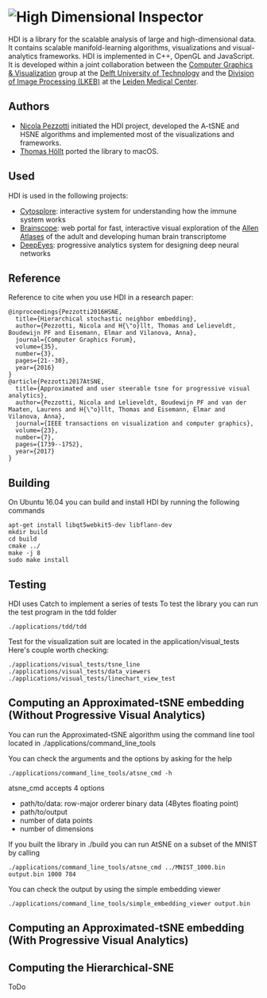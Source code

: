 # ![High Dimensional Inspector](logo.png)
HDI is a library for the scalable analysis of large and high-dimensional data.
It contains scalable manifold-learning algorithms, visualizations and visual-analytics frameworks.
HDI is implemented in C++, OpenGL and JavaScript.
It is developed within a joint collaboration between the [Computer Graphics & Visualization](https://graphics.tudelft.nl/) group at the [Delft University of Technology](https://www.tudelft.nl) and the [Division of Image Processing (LKEB)](https://www.lumc.nl/org/radiologie/research/LKEB/) at the [Leiden Medical Center](https://www.lumc.nl/).

## Authors
- [Nicola Pezzotti](http://nicola17.github.io/) initiated the HDI project, developed the A-tSNE and HSNE algorithms and implemented most of the visualizations and frameworks.
- [Thomas Höllt](https://www.thomashollt.com/) ported the library to macOS.

## Used
HDI is used in the following projects:
- [Cytosplore](https://www.cytosplore.org/): interactive system for understanding how the immune system works
- [Brainscope](http://www.brainscope.nl/brainscope): web portal for fast,
interactive visual exploration of the [Allen Atlases](http://www.brain-map.org/) of the adult and developing human brain
transcriptome
- [DeepEyes](https://graphics.tudelft.nl/Publications-new/2018/PHVLEV18/): progressive analytics system for designing deep neural networks

## Reference
Reference to cite when you use HDI in a research paper:

```
@inproceedings{Pezzotti2016HSNE,
  title={Hierarchical stochastic neighbor embedding},
  author={Pezzotti, Nicola and H{\"o}llt, Thomas and Lelieveldt, Boudewijn PF and Eisemann, Elmar and Vilanova, Anna},
  journal={Computer Graphics Forum},
  volume={35},
  number={3},
  pages={21--30},
  year={2016}
}
@article{Pezzotti2017AtSNE,
  title={Approximated and user steerable tsne for progressive visual analytics},
  author={Pezzotti, Nicola and Lelieveldt, Boudewijn PF and van der Maaten, Laurens and H{\"o}llt, Thomas and Eisemann, Elmar and Vilanova, Anna},
  journal={IEEE transactions on visualization and computer graphics},
  volume={23},
  number={7},
  pages={1739--1752},
  year={2017}
}
```

## Building
On Ubuntu 16.04 you can build and install HDI by running the following commands

```
apt-get install libqt5webkit5-dev libflann-dev  
mkdir build
cd build
cmake ../
make -j 8
sudo make install
```

## Testing
HDI uses Catch to implement a series of tests
To test the library you can run the test program in the tdd folder
```
./applications/tdd/tdd
```

Test for the visualization suit are located in the application/visual_tests
Here's couple worth checking:
```
./applications/visual_tests/tsne_line
./applications/visual_tests/data_viewers
./applications/visual_tests/linechart_view_test
```

## Computing an Approximated-tSNE embedding (Without Progressive Visual Analytics)
You can run the Approximated-tSNE algorithm using the command line tool located
in ./applications/command_line_tools

You can check the arguments and the options by asking for the help
```
./applications/command_line_tools/atsne_cmd -h
```

atsne_cmd accepts 4 options
- path/to/data: row-major orderer binary data (4Bytes floating point)
- path/to/output
- number of data points
- number of dimensions

If you built the library in ./build you can run AtSNE on a subset of the MNIST by calling

```
./applications/command_line_tools/atsne_cmd ../MNIST_1000.bin output.bin 1000 784
```

You can check the output by using the simple embedding viewer
```
./applications/command_line_tools/simple_embedding_viewer output.bin
```

## Computing an Approximated-tSNE embedding (With Progressive Visual Analytics)


## Computing the Hierarchical-SNE
ToDo
